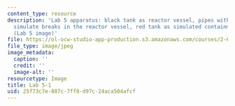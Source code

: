```yaml
---
content_type: resource
description: 'Lab 5 apparatus: black tank as reactor vessel, pipes with valves to
  simulate breaks in the reactor vessel, red tank as simulated containment vessel.
  (Lab 5 image)'
file: https://ol-ocw-studio-app-production.s3.amazonaws.com/courses/2-672-project-laboratory-spring-2009/25f73c7e887c7ff8d97c24aca504afcf_lab51.jpg
file_type: image/jpeg
image_metadata:
  caption: ''
  credit: ''
  image-alt: ''
resourcetype: Image
title: Lab 5-1
uid: 25f73c7e-887c-7ff8-d97c-24aca504afcf
---
```

